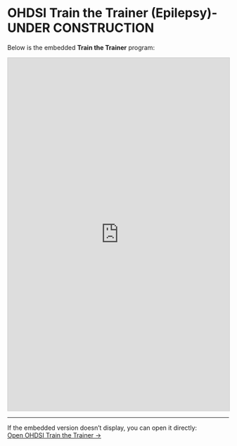 # OHDSI Train the Trainer (Epilepsy)-UNDER CONSTRUCTION

Below is the embedded **Train the Trainer** program:

<iframe 
  src="https://boycelab.github.io/OHDSITrainTheTrainer-EPILEPSY/" 
  width="100%" 
  height="800px" 
  style="border:1px solid #ccc;">
</iframe>

---

If the embedded version doesn’t display, you can open it directly:  
[Open OHDSI Train the Trainer →](https://boycelab.github.io/OHDSITrainTheTrainer-EPILEPSY/)
